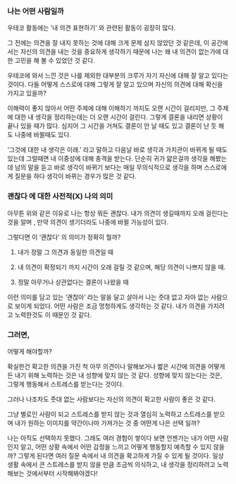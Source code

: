 ### 나는 어떤 사람일까

우테코 활동에는 ‘내 의견 표현하기’ 와 관련된 활동이 굉장히 많다.

그 전에는 의견을 잘 내지 못하는 것에 대해 크게 문제 삼지 않았던 것 같은데, 이 공간에서는 자신의 의견을 내는 것을 중요하게 생각하기 때문에 나는 왜 내 의견이 없는가에 대한 고민을 해 볼 수 있었던 것 같다.

우테코에 와서 느낀 것은 나를 제외한 대부분의 크루가 자기 자신에 대해 잘 알고 있다는 것이다. 다들 어떻게 스스로에 대해 그렇게 잘 알고 있으며 자신의 의견에 대해 확신을 가지고 있을까?

이해력이 좋지 않아서 어떤 주제에 대해 이해하기 까지도 오랜 시간이 걸리지만, 그 주제에 대한 내 생각을 정리하는데는 더 오랜 시간이 걸린다. 그렇게 결론을 내리면 상황이 끝나 있을 때가 많다. 심지어 그 시간을 거쳐도 결론이 안 날 때도 있고 결론이 난 듯 해도 나중에 바뀔때도 있다.

‘그것에 대한 내 생각은 이래.’ 라고 말하고 다음날 바로 생각과 가치관이 바뀌게 될 때도 있는데 그럴때면 내 이중성에 대해 충격을 받는다. 단순히 귀가 얇은걸까 생각을 해봤는데 남의 말을 듣고 바로 생각이 바뀌기 보다는 매일 무의식적으로 생각을 하며 스스로에게 질문을 하다 생각이 바뀌는 경우가 많은 것 같다.

### 괜찮다 에 대한 사전적(X) 나의 의미

아무튼 위와 같은 이유로 나는 항상 뭐든 괜찮다. 내가 의견이 생길때까지 오래 걸린다는 것을 알며 , 만약 의견이 생기더라도 나중에 바뀔 가능성이 있다.

그렇다면 이 ‘괜찮다’ 의 의미가 정확히 뭘까?

1. 내가 정말 그 의견과 동일한 의견일 때

2. 내 의견이 확정되기 까지 시간이 오래 걸릴 것 같으며, 해당 의견이 나쁘지 않을 때.

3. 정말 아무거나 상관없다는 결론이 나왔을 때

이런 의미를 담고 있는 ‘괜찮아’ 라는 말을 달고 살아서 나는 줏대 없고 자아 없는 사람으로 보이게 되었다. 어떤 사람은 조금 멍청하게도 생각하는 것 같다. 내가 의견을 가지려고 노력한것도 이 때문인 것 같다.

### 그러면,

어떻게 해야할까?

확실한건 확고한 의견을 가진 척 아무 의견이나 말해보거나 짧은 시간에 의견을 어떻게든 내기 위해 노력하는 것은 내 성향에 맞지 않는 것 같다. 성향에 맞지 않는다는 것은, 그렇게 행동해서 스트레스를 받는다는 것이다.

그러나 나조차도 줏대 없는 사람보다는 자신의 의견이 확고한 사람이 좋은 것 같다.

그냥 별로인 사람이 되고 스트레스를 받지 않는 것과 열심히 노력하고 스트레스를 받으며 내가 원하는 이미지를 약간이나마 가져가는 것 중 어떤게 나은 선택 일까?

나는 아직도 선택하지 못했다. 그래도 여러 경험이 쌓이다 보면 언젠가는 내가 어떤 사람인지 알고, 어떤 상황 속에서 어떤 감정을 느끼고 어떻게 행동할지 예측할 수 있지 않을까? 그렇게 된다면 여러 질문 속에서 내 의견을 확고하게 가질 수 있게 될 것이다. 일상 생활 속에서 큰 스트레스를 받지 않을 만큼 조금씩 의식하고, 내 생각을 정리하려고 노력해보는 것에서부터 시작해봐야겠다!
